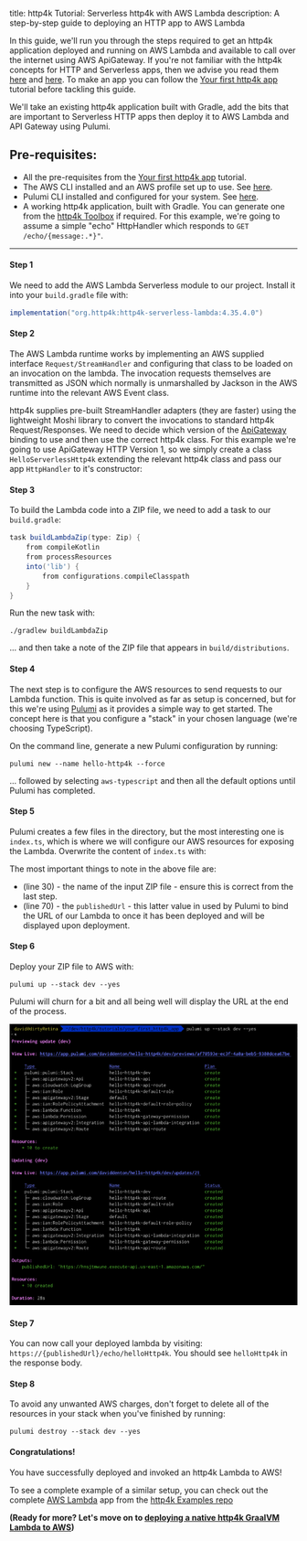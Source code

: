 title: http4k Tutorial: Serverless http4k with AWS Lambda
description: A step-by-step guide to deploying an HTTP app to AWS Lambda

In this guide, we'll run you through the steps required to get an http4k application deployed and running on AWS Lambda and available to call over the internet using AWS ApiGateway. If you're not familiar with the http4k concepts for HTTP and Serverless apps, then we advise you read them [here](/guide/concepts/http/) and [here](/guide/concepts/serverless/). To make an app you can follow the [Your first http4k app] tutorial before tackling this guide.

We'll take an existing http4k application built with Gradle, add the bits that are important to Serverless HTTP apps then deploy it to AWS Lambda and API Gateway using Pulumi.

## Pre-requisites:
- All the pre-requisites from the [Your first http4k app] tutorial.
- The AWS CLI installed and an AWS profile set up to use. See [here](https://docs.aws.amazon.com/cli/index.html).
- Pulumi CLI installed and configured for your system. See [here][pulumi].
- A working http4k application, built with Gradle. You can generate one from the [http4k Toolbox](https://toolbox.http4k.org) if required. For this example, we're going to assume a simple "echo" HttpHandler which responds to `GET /echo/{message:.*}"`.

<hr/>

#### Step 1
We need to add the AWS Lambda Serverless module to our project. Install it into your `build.gradle` file with:

```groovy
implementation("org.http4k:http4k-serverless-lambda:4.35.4.0")
```

#### Step 2
The AWS Lambda runtime works by implementing an AWS supplied interface `Request/StreamHandler` and configuring that class to be loaded on an invocation on the lambda. The invocation requests themselves are transmitted as JSON which normally is unmarshalled by Jackson in the AWS runtime into the relevant AWS Event class.

http4k supplies pre-built StreamHandler adapters (they are faster) using the lightweight Moshi library to convert the invocations to standard http4k Request/Responses. We need to decide which version of the [ApiGateway](https://aws.amazon.com/api-gateway/) binding to use and then use the correct http4k class. For this example we're going to use ApiGateway HTTP Version 1, so we simply create a class `HelloServerlessHttp4k` extending the relevant http4k class and pass our app `HttpHandler` to it's constructor:

<script src="https://gist-it.appspot.com/https://github.com/http4k/http4k/blob/master/src/docs/guide/tutorials/serverless_http4k_with_aws_lambda/HelloServerlessHttp4k.kt"></script>

#### Step 3
To build the Lambda code into a ZIP file, we need to add a task to our `build.gradle`:
```groovy
task buildLambdaZip(type: Zip) {
    from compileKotlin
    from processResources
    into('lib') {
        from configurations.compileClasspath
    }
}
```

Run the new task with:

```shell
./gradlew buildLambdaZip
``` 

... and then take a note of the ZIP file that appears in `build/distributions`.

#### Step 4
The next step is to configure the AWS resources to send requests to our Lambda function. This is quite involved as far as setup is concerned, but for this we're using [Pulumi][pulumi] as it provides a simple way to get started. The concept here is that you configure a "stack" in your chosen language (we're choosing TypeScript).

On the command line, generate a new Pulumi configuration by running:
```shell
pulumi new --name hello-http4k --force
```
... followed by selecting `aws-typescript` and then all the default options until Pulumi has completed.

#### Step 5
Pulumi creates a few files in the directory, but the most interesting one is `index.ts`, which is where we will configure our AWS resources for exposing the Lambda. Overwrite the content of `index.ts` with:

<script src="https://gist-it.appspot.com/https://github.com/http4k/http4k/blob/master/src/docs/guide/tutorials/serverless_http4k_with_aws_lambda/index.ts"></script>

The most important things to note in the above file are:

- (line 30) - the name of the input ZIP file - ensure this is correct from the last step.
- (line 70) - the `publishedUrl` - this latter value in used by Pulumi to bind the URL of our Lambda to once it has been deployed and will be displayed upon deployment.

#### Step 6
Deploy your ZIP file to AWS with:
```shell
pulumi up --stack dev --yes
```
Pulumi will churn for a bit and all being well will display the URL at the end of the process.

<img class="blogImage" src="step6.png" alt="pulumi output"/>

#### Step 7
You can now call your deployed lambda by visiting: `https://{publishedUrl}/echo/helloHttp4k`. You should see `helloHttp4k` in the response body.

#### Step 8
To avoid any unwanted AWS charges, don't forget to delete all of the resources in your stack when you've finished by running:
```shell
pulumi destroy --stack dev --yes
```

#### Congratulations!
You have successfully deployed and invoked an http4k Lambda to AWS!

To see a complete example of a similar setup, you can check out the complete [AWS Lambda](https://github.com/http4k/examples/tree/master/aws-lambda) app from the [http4k Examples repo](https://github.com/http4k/examples/)

**(Ready for more? Let's move on to [deploying a native http4k GraalVM Lambda to AWS](/guide/tutorials/going_native_with_graal_on_aws_lambda))**

[Your first http4k app]: /guide/tutorials/your_first_http4k_app
[pulumi]: https://www.pulumi.com/docs/get-started/install/
